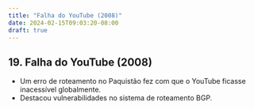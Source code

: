 ```yaml
---
title: "Falha do YouTube (2008)"
date: 2024-02-15T09:03:20-08:00
draft: true
---
```


## 19. Falha do YouTube (2008)

- Um erro de roteamento no Paquistão fez com que o YouTube ficasse inacessível globalmente.
- Destacou vulnerabilidades no sistema de roteamento BGP.
